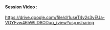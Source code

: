 #### Session Video :
   https://drive.google.com/file/d/1useT4v2s3vEUa-VOYFvw46hWLD8ODuq_/view?usp=sharing